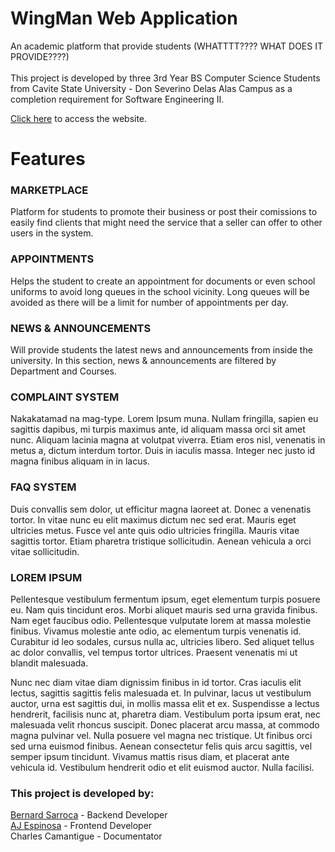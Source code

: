 # WingMan Web Application
An academic platform that provide students (WHATTTT???? WHAT DOES IT PROVIDE????) <br><br>
This project is developed by three 3rd Year BS Computer Science Students from Cavite State University - Don Severino Delas Alas Campus as a completion requirement for Software Engineering II.

[Click here](https://wingman-beta.vercel.app/) to access the website.

# Features
### MARKETPLACE
Platform for students to promote their business or post their comissions to easily find clients that might need the service that a seller can offer to other users in the system.
<br>
### APPOINTMENTS
Helps the student to create an appointment for documents or even school uniforms to avoid long queues in the school vicinity. Long queues will be avoided as there will be a limit for number of appointments per day.
<br>
### NEWS & ANNOUNCEMENTS
Will provide students the latest news and announcements from inside the university. In this section, news & announcements are filtered by Department and Courses.
<br>
### COMPLAINT SYSTEM
Nakakatamad na mag-type. Lorem Ipsum muna. Nullam fringilla, sapien eu sagittis dapibus, mi turpis maximus ante, id aliquam massa orci sit amet nunc. Aliquam lacinia magna at volutpat viverra. Etiam eros nisl, venenatis in metus a, dictum interdum tortor. Duis in iaculis massa. Integer nec justo id magna finibus aliquam in in lacus.
<br>
### FAQ SYSTEM
Duis convallis sem dolor, ut efficitur magna laoreet at. Donec a venenatis tortor. In vitae nunc eu elit maximus dictum nec sed erat. Mauris eget ultricies metus. Fusce vel ante quis odio ultricies fringilla. Mauris vitae sagittis tortor. Etiam pharetra tristique sollicitudin. Aenean vehicula a orci vitae sollicitudin.
<br>
### LOREM IPSUM
Pellentesque vestibulum fermentum ipsum, eget elementum turpis posuere eu. Nam quis tincidunt eros. Morbi aliquet mauris sed urna gravida finibus. Nam eget faucibus odio. Pellentesque vulputate lorem at massa molestie finibus. Vivamus molestie ante odio, ac elementum turpis venenatis id. Curabitur id leo sodales, cursus nulla ac, ultricies libero. Sed aliquet tellus ac dolor convallis, vel tempus tortor ultrices. Praesent venenatis mi ut blandit malesuada.

Nunc nec diam vitae diam dignissim finibus in id tortor. Cras iaculis elit lectus, sagittis sagittis felis malesuada et. In pulvinar, lacus ut vestibulum auctor, urna est sagittis dui, in mollis massa elit et ex. Suspendisse a lectus hendrerit, facilisis nunc at, pharetra diam. Vestibulum porta ipsum erat, nec malesuada velit rhoncus suscipit. Donec placerat arcu massa, at commodo magna pulvinar vel. Nulla posuere vel magna nec tristique. Ut finibus orci sed urna euismod finibus. Aenean consectetur felis quis arcu sagittis, vel semper ipsum tincidunt. Vivamus mattis risus diam, et placerat ante vehicula id. Vestibulum hendrerit odio et elit euismod auctor. Nulla facilisi.

### This project is developed by:
[Bernard Sarroca](https://github.com/iamnards) - Backend Developer <br>
[AJ Espinosa](https://github.com/eyrooonnn) - Frontend Developer <br>
Charles Camantigue - Documentator
